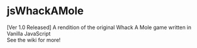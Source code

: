 # jsWhackAMole
[Ver 1.0 Released] A rendition of the original Whack A Mole game written in Vanilla JavaScript
<br>
See the wiki for more!

